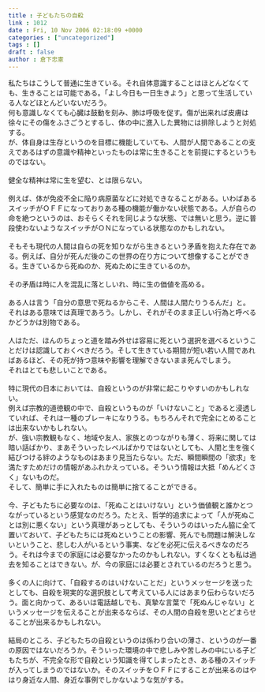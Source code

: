 ```yaml
---
title : 子どもたちの自殺
link : 1012
date : Fri, 10 Nov 2006 02:18:09 +0000
categories : ["uncategorized"]
tags : []
draft : false
author : 倉下忠憲
---
```


私たちはこうして普通に生きている。それ自体意識することはほとんどなくても、生きることは可能である。「よし今日も一日生きよう」と思って生活している人などほとんどいないだろう。<BR>何も意識しなくても心臓は鼓動を刻み、肺は呼吸を促す。傷が出来れば皮膚は徐々にその傷をふさごうとするし、体の中に進入した異物には排除しようと対処する。<BR>が、体自身は生存というのを目標に機能していても、人間が人間であることの支えであるはずの意識や精神といったものは常に生きることを前提にするというものではない。<BR><BR>健全な精神は常に生を望む、とは限らない。<BR><BR>例えば、体が免疫不全に陥り病原菌などに対処できなることがある。いわばあるスイッチがＯＦＦになっておりある種の機能が働かない状態である。人が自らの命を絶つというのは、おそらくそれを同じような状態、では無いと思う。逆に普段使わないようなスイッチがＯＮになっている状態なのかもしれない。<BR><BR>そもそも現代の人間は自らの死を知りながら生きるという矛盾を抱えた存在である。例えば、自分が死んだ後のこの世界の在り方について想像することができる。生きているから死ぬのか、死ぬために生きているのか。<BR><BR>その矛盾は時に人を混乱に落としいれ、時に生の価値を高める。<BR><BR>ある人は言う「自分の意思で死ねるからこそ、人間は人間たりうるんだ」と。<BR>それはある意味では真理であろう。しかし、それがそのまま正しい行為と呼べるかどうかは別物である。<BR><BR>人はただ、ほんのちょっと道を踏み外せは容易に死という選択を選べるということだけは認識しておくべきだろう。そして生きている期間が短い若い人間であればあるほど、その死が持つ意味や影響を理解できないまま死んでしまう。<BR>それはとても悲しいことである。<BR><BR>特に現代の日本においては、自殺というのが非常に起こりやすいのかもしれない。<BR>例えば宗教的道徳観の中で、自殺というものが「いけないこと」であると浸透していれば、それは一種のブレーキになりうる。もちろんそれで完全にとめることは出来ないかもしれない。<BR>が、強い宗教観もなく、地域や友人、家族とのつながりも薄く、将来に関しては暗い話ばかり、まあそういったレベルばかりではないとしても、人間と生を強く結びつける絆のようなものはあまり見当たらない。ただ、瞬間瞬間の「欲求」を満たすためだけの情報があふれかえっている。そういう情報は大抵「めんどくさく」ないものだ。<BR>そして、簡単に手に入れたものは簡単に捨てることができる。<BR><BR>今、子どもたちに必要なのは、「死ぬことはいけない」という価値観と誰かとつながっているという感覚なのだろう。たとえ、哲学的追求によって「人が死ぬことは別に悪くない」という真理があっとしても、そういうのはいったん脇に全て置いておいて、子どもたちには死ぬということの影響、死んでも問題は解決しないということ、悲しむ人がいるという事実、などを必死に伝えるべきなのだろう。それは今までの家庭には必要なかったのかもしれない。すくなくとも私は過去を知ることはできない。が、今の家庭には必要とされているのだろうと思う。<BR><BR>多くの人に向けて、「自殺するのはいけないことだ」というメッセージを送ったとしても、自殺を現実的な選択肢として考えている人にはあまり伝わらないだろう。面と向かって、あるいは電話越しでも、真摯な言葉で「死ぬんじゃない」というメッセージを伝えることが出来るならば、その人間の自殺を思いとどまらせることが出来るかもしれない。<BR><BR>結局のところ、子どもたちの自殺というのは係わり合いの薄さ、というのが一番の原因ではないだろうか。そういった環境の中で悲しみや苦しみの中にいる子どもたちが、不完全な形で自殺という知識を得てしまったとき、ある種のスイッチが入ってしまうのではないか。そのスイッチをＯＦＦにすることが出来るのはやはり身近な人間、身近な事例でしかないような気がする。<br><br>
